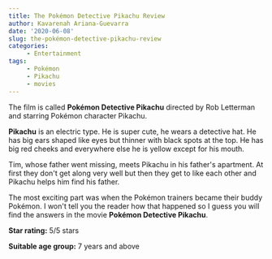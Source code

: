 ```yaml
---
title: The Pokémon Detective Pikachu Review
author: Kavarenah Ariana-Guevarra
date: '2020-06-08'
slug: the-pokémon-detective-pikachu-review
categories:
     - Entertainment
tags:
     - Pokémon
     - Pikachu
     - movies
---
```


The film is called **Pokémon Detective Pikachu** directed by Rob Letterman and starring Pokémon character Pikachu.

**Pikachu** is an electric type. He is super cute, he wears a detective hat. He has big ears shaped like eyes but thinner with black spots at the top. He has big red cheeks and everywhere else he is yellow except for his mouth.

Tim, whose father went  missing, meets Pikachu in his father's apartment. At first they don't get along very well but then they get to like each other and Pikachu helps him find his father.

The most exciting part was when the Pokémon trainers became their buddy Pokémon. I won't tell you the reader how that happened so I guess you will find the answers in the movie **Pokémon Detective Pikachu**.

**Star rating:** 5/5 stars

**Suitable age group:** 7 years and above

